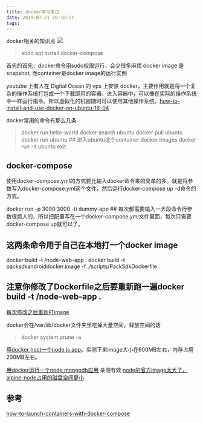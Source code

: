 ```yaml
---
title: docker学习笔记
date: 2019-07-21 20:18:17
tags:
---
```


docker相关的知识点
![](https://haldir66.ga/static/imgs/ship_docking_along_side_bay.jpg)
<!--more-->

> sudo apt install docker-compose

首先的首先，docker命令用sudo权限运行，会少很多麻烦
docker image 是snapshot, 而container是docker image的运行实例

youtube 上有人在 Digital Ocean 的 vps 上安装 docker，主要作用就是将一个复杂的操作系统打包成一个下载即用的容器。进入容器中，可以像在实际的操作系统中一样运行指令。所以虚拟化的机器随时可以使用其他操作系统。[how-to-install-and-use-docker-on-ubuntu-16-04](https://www.digitalocean.com/community/tutorials/how-to-install-and-use-docker-on-ubuntu-16-04)


docker常用的命令有那么几条
>docker run hello-world
docker search ubuntu
docker pull ubuntu 
docker run ubuntu ## 进入ubuntu这个container
docker images
docker run -it ubuntu
exit


## docker-compose 
使用docker-compose.yml的方式要比输入docker命令来的简单的多。就是将参数写入docker-compose.yml这个文件，然后运行docker-compose up -d命令的方式。

docker run -p 3000:3000 -ti dummy-app ## 每次都需要输入一大段命令行参数很烦人的，所以把配置写在一个docker-compose.yml文件里面，每次只需要docker-compose up就可以了。

## 这两条命令用于自己在本地打一个docker image
docker build -t <your username>/node-web-app .
docker build -t packsdkandroiddocker.image -f ./scripts/PackSdkDockerfile .
## 注意你修改了Dockerfile之后要重新跑一遍docker build -t <your username>/node-web-app .
[每次修改之后重新打image](https://stackoverflow.com/questions/18804124/docker-updating-image-along-when-dockerfile-changes)


docker会在/var/lib/docker文件夹里吃掉大量空间，释放空间的话
> docker system prune -a




[用docker host一个node js app](https://nodejs.org/en/docs/guides/nodejs-docker-webapp/)。实测下来image大小在600MB左右，内存占用200MB左右。

[用docker运行一个node mongodb应用](https://medium.com/@kahana.hagai/docker-compose-with-node-js-and-mongodb-dbdadab5ce0a) 亲测有效
[node的官方image太大了，alpine-node占用的磁盘空间更小](https://hub.docker.com/r/mhart/alpine-node/)




## 参考
[how-to-launch-containers-with-docker-compose](https://linuxconfig.org/how-to-launch-containers-with-docker-compose)

